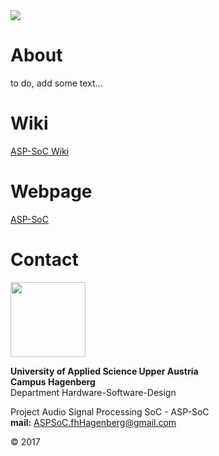 <img src="https://asp-soc.github.io/Pictures/aspsoc1.png">

# About

to do, add some text...

# Wiki

[ASP-SoC Wiki](https://github.com/ASP-SoC/ASP-SoC/wiki)

# Webpage

[ASP-SoC](https://asp-soc.github.io/)

# Contact

<img src="https://asp-soc.github.io/Pictures/fhLogo.png" width="120" >

**University of Applied Science Upper Austria**  
**Campus Hagenberg**  
Department Hardware-Software-Design

Project Audio Signal Processing SoC - ASP-SoC  
**mail:** ASPSoC.fhHagenberg@gmail.com  

© 2017
